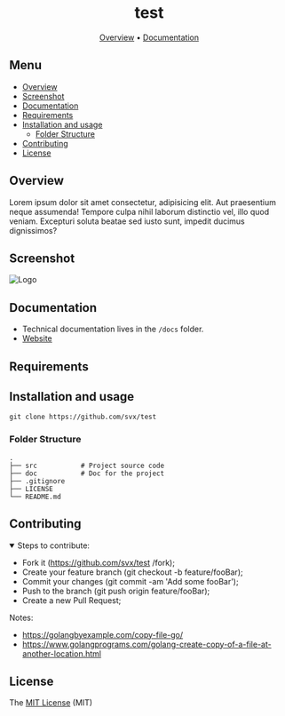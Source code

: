 <div align="center">

# test


[Overview](#overview)
•
[Documentation](#documentation)

</div>

## Menu

- [Overview](#overview)
- [Screenshot](#screenshot)
- [Documentation](#documentation)
- [Requirements](#requirements)
- [Installation and usage](#installation-and-usage)
  - [Folder Structure](#folder-structure)
- [Contributing](#contributing)
- [License](#license)

## Overview

Lorem ipsum dolor sit amet consectetur, adipisicing elit.
Aut praesentium neque assumenda! Tempore culpa nihil laborum distinctio vel, illo quod veniam.
Excepturi soluta beatae sed iusto sunt, impedit ducimus dignissimos?

## Screenshot

![Logo](https://via.placeholder.com/750x500)

## Documentation

- Technical documentation lives in the `/docs` folder.
- [Website](https://example.com)

## Requirements


## Installation and usage

```shell
git clone https://github.com/svx/test

```

### Folder Structure

```shell
.
├── src           # Project source code
├── doc           # Doc for the project
├── .gitignore
├── LICENSE
└── README.md
```

## Contributing

<details open>
<summary> Steps to contribute: </summary>

- Fork it (https://github.com/svx/test
/fork);
- Create your feature branch (git checkout -b feature/fooBar);
- Commit your changes (git commit -am 'Add some fooBar');
- Push to the branch (git push origin feature/fooBar);
- Create a new Pull Request;

</details>

Notes:

- https://golangbyexample.com/copy-file-go/
- https://www.golangprograms.com/golang-create-copy-of-a-file-at-another-location.html

## License

The [MIT License]() (MIT)
